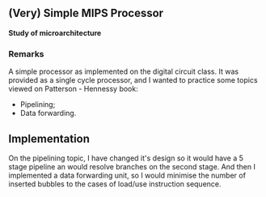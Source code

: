 ## (Very) Simple MIPS Processor ##
**Study of microarchitecture**

### Remarks ###
A simple processor as implemented on the digital circuit class.
It was provided as a single cycle processor, and I wanted to practice some topics viewed on Patterson - Hennessy book:
* Pipelining;
* Data forwarding.

## Implementation ##
On the pipelining topic, I have changed it's design so it would have a 5 stage pipeline an would resolve branches on the second stage.
And then I implemented a data forwarding unit, so I would minimise the number of inserted bubbles to the cases of load/use instruction sequence.